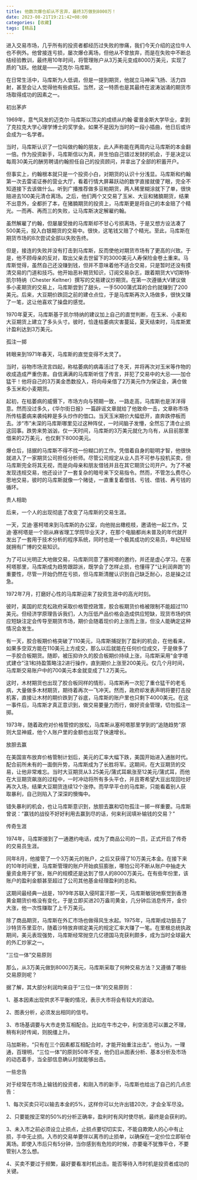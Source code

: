 ```yaml
---
title: 他数次爆仓却从不言弃，最终3万做到8000万！
date: 2023-08-21T19:21:42+08:00
categories: [收藏]
tags: [精品]
---
```


进入交易市场，几乎所有的投资者都经历过失败的惨痛，我们今天介绍的这位牛人也不例外。他曾接连亏损，屡次爆仓离场，但他从不曾放弃，而是在失败中不断总结经验教训，最终用10年时间，将管理账户从3万美元变成8000万美元，实现了质的飞跃。他就是——迈克尔·马库斯。



在日常生活中，马库斯为人低调，但是一提到期货，他就立马神采飞扬、活力四射，甚至会让人觉得他有些疯狂。当然，这一特质也是其最终在波涛汹涌的期货市场取得成功的因素之一。

初出茅庐

1969年，意气风发的迈克尔·马库斯以顶尖的成绩从约翰·霍普金斯大学毕业，拿到了克拉克大学心理学博士的奖学金。如果不是因为当时的一段小插曲，他日后或许会成为一名学者。

当时，马库斯认识了一位叫做约翰的朋友，此人声称能在两周内让马库斯的本金翻一倍。作为投资新手，马库斯信以为真，并生怕自己错过发财的机会，于是决定以每周30美元的酬劳聘请约翰担任自己的投资顾问，并拿出了全部的积蓄开户。

但事实上，约翰根本就只是一个投资小白，对期货的认识十分浅显。马库斯和约翰第一次去雷诺证券的营业大厅，看着行情大屏幕跃动的数字直接就傻了眼，完全不知道接下去该做什么。听到广播推荐做多豆粕期货，两人稀里糊涂就下了单，很快赔进去100美元清仓离场。之后，他们两个又交易了玉米、大豆和猪腩期货，结果不出意外，全都折了本，在猪腩期货的投资上，马库斯更是将自己的本金赔了个精光。一而再、再而三的失败，让马库斯决定解雇约翰。

虽然解雇了约翰，但屡屡受挫的马库斯却不甘心亏损离场，于是又想方设法凑了500美元，投入白银期货的交易中。很快，这笔钱又赔了个精光。至此，马库斯在期货市场的8次尝试全部以失败告终。

但是，接连的失败并没有打击到马库斯，反而使他对期货市场有了更高的兴致。于是，他不顾母亲的反对，取出父亲去世留下的3000美元人寿保险金卷土重来。马库斯觉得，虽然自己还没赚到钱，但并不意味着他不适合交易，只是暂时还没有摸清交易的门道和技巧。他开始恶补期货知识，订阅交易杂志，跟着期货大V切斯特·凯尔特纳（Chester Keltner）撰写的交易建议炒期货。在第一次遵循大V建议做多小麦期货的交易上，马库斯尝到了甜头，一手5000蒲式耳的合约就赚到了200美元。后来，大豆期价跌回之前的建仓点位，于是马库斯再次入场做多，很快又赚了一笔，这让他喜欢了操盘的感觉。

1970年夏天，马库斯基于凯尔特纳的建议加上自己的直觉判断，在玉米、小麦和大豆期货上建立了多头头寸。彼时，恰逢枯萎病灾害蔓延，夏天结束时，马库斯累计盈利达到3万美元。

孤注一掷

转眼来到1971年春天，马库斯的直觉变得不太灵了。

当时，谷物市场流言四起，称枯萎病的病毒活过了冬天，并将再次对玉米等作物的收成造成严重伤害。自信满满的马库斯听信了传言，并犯了交易中的大忌——加仓猛干！他将自己的3万美金悉数投入，将向母亲借了2万美元作为保证金，满仓做多玉米和小麦期货。

起初，在枯萎病的威慑下，市场方向与预期一致，一路走高，马库斯也是洋洋得意。然而没过多久，《华尔街日报》一篇辟谣文章就给了他致命一击，文章称市场所传枯萎病来袭纯粹是多头炒作的借口。当天玉米期价大幅低开，直奔跌停板而去。涉“市”未深的马库斯哪里见过这种阵仗，一时间脑子发懵，全然忘了清仓止损这回事。跌势来势汹汹，仅一天时间，马库斯的3万美元就化为乌有，从目前那里借来的2万美元，也仅剩下8000美元。

爆仓后，拮据的马库斯不得不找一份糊口的工作。凭借着自身的聪明才智，他很快就进入了一家期货公司担任分析师。尽管公司规定从业人员不可参与投机买卖，但马库斯完全将其无视，而是向母亲和朋友借钱并且在其它期货公司开户。为了不被发现违规交易，他还设计了一套复杂的暗号来下交易指令。然而，不管怎么费尽心思地交易，彼时的马库斯就像一个赌徒，一直重复着借钱、亏钱、借钱、再亏钱的循环。

贵人相助

后来，一个人的出现彻底了改变了马库斯的交易生涯。

一天，艾迪·塞柯塔来到马库斯的办公室，向他抛出橄榄枝，邀请他一起工作。艾迪·塞柯塔是一个刚从麻省理工学院毕业天才，在那个电脑都尚未普及的年代就开发出了一套用于技术分析的程序系统，同时也是一个极其成功的交易员，年纪轻轻就拥有广博的交易知识。

为了可以光明正大地做交易，马库斯同意了塞柯塔的邀约，并还是虚心学习。在塞柯塔那里，马库斯成为趋势跟踪派，既学会了怎样止损，也懂得了“让利润奔跑”的重要性，尽管一开始仍然在亏损，但马库斯清醒认识到自己缺乏耐心，总是操之过急。

1972年7月，打磨好心性的马库斯迎来了投资生涯中的高光时刻。

彼时，美国的尼克松政府采取价格管控政策，胶合板期货价格被限制不能超过110美元。但经济学原理告诉我们，人为压低产品价格会造成供应短缺，现货市场的供应短缺注定会传导至期货市场，期价会随着现价的上涨而上涨，但没人能确定这种情况会发生。

有一天，胶合板期价格突破了110美元，马库斯捕捉到了盈利的机会，在他看来，如果多空双方能在110美元上方成交，那么以后就能在任何价位成交，于是做多了一手胶合板期货。随即，被压抑许久的胶合板期价持续上涨，马库斯采用“金字塔式建仓”注1和持盈策略注2进行操作，直到期价上涨至200美元。仅几个月时间，马库斯交易账户中的700美元本金就变成了1.2万美元。

这时，木材期货也出现了胶合板同样的情形，马库斯再一次犯了重仓猛干的老毛病，大量做多木材期货，期待着再次一飞冲天。然而，政府却发表声明将要打击投机客，直接让木材的期价跌到了谷底，马库斯的账户里也只剩下4000美元。在这一事件后，马库斯才真正意识到，做交易要量力而行，做好资金管理，切勿孤注一掷。

1973年，随着政府对价格管控的放松，马库斯从塞柯塔那里学到的“追随趋势”原则大显神威，他个人账户里的金额也出现了快速增长。

放胆去赢

在美国宣布放弃价格管制计划后，美元的汇率大幅下跌，美国开始进入通胀时代。配合前所未有的一面倒升势，马库斯成为了长胜将军。这期间，在大豆期货的交易，让他非常难忘。当时大豆期货从3.25美元/蒲式耳飙涨至12美元/蒲式耳，而他在大豆期货飙涨的过程中，一时冲动将所有多头平仓，并且寄希望大豆出现回吐好再次入场，结果大豆期货连续12个涨停。而早早平仓的马库斯，只能看着别人获取暴利，自己则陷入了深深的懊悔中。

错失暴利的机会，也让马库斯意识到，放胆去赢和切勿孤注一掷一样重要。马库斯曾说：“赢钱的战役不好好利用去赢到尽的话，何来利润填补输钱的交易？”

传奇生涯

1974年，马库斯接到了一通邀约电话，成为了商品公司的一员，正式开启了传奇的交易员生涯。

同年8月，他接管了一个3万美元的账户，之后又获得了10万美元本金。在接下来的10年时间里，马库斯管理的账户开始疯狂膨胀，哪怕公司不断从账户中抽走大量资金用于扩张，账户的规模还是达到了惊人的8000万美元。在有些年份里，该账户的盈利金额甚至超过了公司其他基金经理盈利的总和。

这期间最经典一战是，1979年苏联入侵阿富汗那一天，马库斯敏锐地察觉到香港黄金期货价格没有变化，于是立即买进20万盎司黄金，几分钟后消息传开，金价大涨，他一次性赚取了上千万美元。

除了商品期货，马库斯在外汇市场也做得风生水起。1975年，马库斯成功狙击了沙特货币里亚尔，随着沙特放弃绑定美元的规定汇率大赚了一笔。在里根总统执政期间，美元表现强势，马库斯经常抛空几亿德国马克获利颇多，成为当时全球最大的外汇炒家之一。

“三位一体”交易原则

那么，从3万美元做到8000万美元，马库斯采取了何种交易方法？又遵循了哪些交易原则呢？

据了解，其大部分利润均来自于“三位一体”的交易原则：

1、基本因素出现供求不平衡的情况，表示大市将会有较大的波动。

2、图表分析，必须发出相同的信号。

3、市场基调要与大市走势互相配合。比如在牛市之中，利空消息可以置之不理，稍有利好传闻，则脱缰上升。

马加斯称，“只有在三个因素都互相配合时，才能开始重注出击”。他认为，一理通，百理明，“三位一体”的原则50年不变，他仍旧从图表分析、基本分析及市场的动态着手，当全部信息确认时就能够出击。

一些忠告

对于经常在市场上输钱的投资者，和刚入市的新手，马库斯也给出了自己的几点忠告：

1、每次买卖只可以输去本金的5%，这样你可以允许出错20次，才会全军尽没。

2、只要能按正常的50%的分析正确率，盈利时有风时使尽帆，最终是会获利的。

3、未入市之前必须设立止损点，止损点要切切实实，不能自欺欺人的心中有止损，手中无止损。入市的交易单要伴以离市的止损单，以确保在一定价位立即斩仓离场。即使入市后只有5分钟，当你感到有危险的时候，亦要毫不犹豫平仓，不要管别人怎么想。

4、买卖不要过于频繁，最好要看准时机出击。能否等待入市时机是投资者成功的关键。
